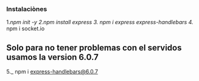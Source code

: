 ### Instalaciònes
1._npm init -y 
2._npm install express
3._ npm i express express-handlebars
4._ npm i socket.io
## Solo para no tener problemas con el servidos usamos la version 6.0.7

5._ npm i express-handlebars@6.0.7
